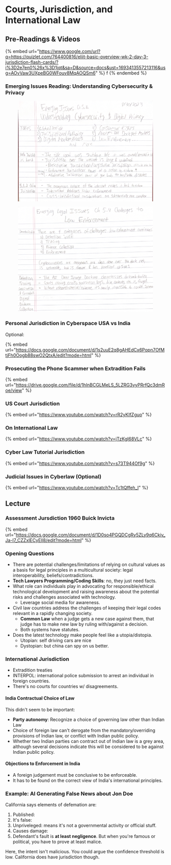 # Courts, Jurisdiction, and International Law

## Pre-Readings & Videos

{% embed url="https://www.google.com/url?q=https://quizlet.com/764400816/eliit-basic-overview-wk-2-day-3-jurisdiction-flash-cards/?i%3D2e7en0%26x%3D1jqt&sa=D&source=docs&ust=1693413557213116&usg=AOvVaw3UXpeBG0WFouv8MqAOQSm6" %}
f
{% endembed %}



### Emerging Issues Reading: Understanding Cybersecurity & Privacy

<figure><img src="../../.gitbook/assets/image (506).png" alt=""><figcaption></figcaption></figure>



<figure><img src="../../.gitbook/assets/image (507).png" alt=""><figcaption></figcaption></figure>

### Personal Jurisdiction in Cyberspace USA vs India

Optional:

{% embed url="https://docs.google.com/document/d/1s2uuE2q8gAHEdCx6Popn7OfMtjFh0Oogb88swO2QtxA/edit?mode=html" %}

### Prosecuting the Phone Scammer when Extradition Fails

{% embed url="https://drive.google.com/file/d/1hlnBCGLMeLS_5LZRG3vyPRrfQc3dmRoe/view" %}

### US Court Jurisdiction

{% embed url="https://www.youtube.com/watch?v=rR2yKIfZguo" %}

### On International Law

{% embed url="https://www.youtube.com/watch?v=jTzKgI68VLc" %}

### Cyber Law Tutorial Jurisdiction

{% embed url="https://www.youtube.com/watch?v=s73T944Of9g" %}

### Judicial Issues in Cyberlaw (Optional)

{% embed url="https://www.youtube.com/watch?v=Tc1tQffeh_I" %}

## Lecture

### Assessment Jursdiction 1960 Buick Invicta

{% embed url="https://docs.google.com/document/d/1D0so4PGQDCgRy5ZLy9q6Ckiv_Ja-I7_CZZxIECyEll8/edit?mode=html" %}

### Opening Questions

* There are potential challenges/limitations of relying on cultural values as a basis for legal principles in a multicultural society: legal interoperability, beliefs/contradictions.&#x20;
* **Tech Lawyers Programming/Coding Skills**: no, they just need facts.
* What role can individuals play in advocating for responsible/ethical technological development and raising awareness about the potential risks and challenges associated with technology.
  * Leverage social media for awareness.
* Civil law countries address the challenges of keeping their legal codes relevant in a rapidly changing society.
  * **Common Law** when a judge gets a new case against them, that judge has to make new law by ruling with/against a decision.
  * Both systems have statutes.&#x20;
* Does the latest technology make people feel like a utopia/distopia.
  * Utopian: self driving cars are nice
  * Dystopian: but china can spy on us better.

### International Jurisdiction

* Extradition treaties
* INTERPOL: international police submission to arrest an individual in foreign countries.
* There's no courts for countries w/ disagreements.

#### India Contractual Choice of Law

This didn't seem to be important:

* **Party autonomy**: Recognize a choice of governing law other than Indian Law
* Choice of foreign law can't derogate from the mandatory/overriding provisions of Indian law, or conflict with Indian public policy.
* Whether two Indian parties can contract out of Indian law is a grey area, although several decisions indicate this will be considered to be against Indian public policy.

#### Objections to Enforcement in India

* A foreign judgement must be conclusive to be enforceable.
* It has to be found on the correct view of India's international principles.

### Example: AI Generating False News about Jon Doe

California says elements of defemation are:&#x20;

1. Published:&#x20;
2. It's false:&#x20;
3. Unpriveleged: means it's not a governmental activity or official stuff.
4. Causes damage:&#x20;
5. Defendant's fault is **at least negligence**. But when you're famous or political, you have to prove at least malice.&#x20;

Here, the intent isn't malicious. You could argue the confidence threshold is low. California does have jurisdiction though.&#x20;
